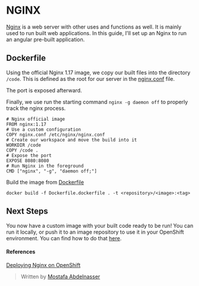 # NGINX

[Nginx](https://www.nginx.com/) is a web server with other uses and functions as well. It is mainly used to run built web applications. In this guide, I'll set up an Nginx to run an angular pre-built application. 

## Dockerfile
Using the official Nginx 1.17 image, we copy our built files into the directory `/code`. This is defined as the root for our server in the [nginx.conf](./nginx.conf) file. 

The port is exposed afterward. 

Finally, we use run the starting command `nginx -g daemon off` to properly track the nginx process.

```
# Nginx official image
FROM nginx:1.17
# Use a custom configuration 
COPY nginx.conf /etc/nginx/nginx.conf
# Create our workspace and move the build into it
WORKDIR /code
COPY /code .
# Expose the port
EXPOSE 8080:8080
# Run Nginx in the foreground
CMD ["nginx", "-g", "daemon off;"]
```
Build the image from [Dockerfile](./Dockerfile.dockerfile)
```
docker build -f Dockerfile.dockerfile . -t <repository>/<image>:<tag>
```
## Next Steps
You now have a custom image with your built code ready to be run! You can run it locally, or push it to an image repository to use it in your OpenShift environment. You can find how to do that [here](https://github.com/Sohob/OpenShift-Guides/blob/main/Jenkins-OCP.md#1-create-jenkins).

#### References
[Deploying Nginx on OpenShift](https://heidloff.net/article/deploying-nginx-on-openshift/)

> Written by [Mostafa Abdelnasser](https://linkedin.com/in/mostafa-abdelnasser)